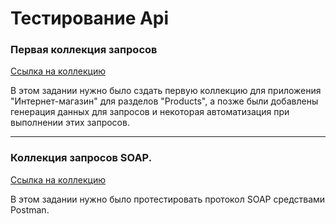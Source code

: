 # Тестирование Api

### Первая коллекция запросов
[Ссылка на коллекцию](https://www.postman.com/cryosat-geoscientist-76682818/workspace/demoshopping/collection/40956819-216f52c6-d528-46fa-8808-02b47835cfc9?action=share&creator=40956819&active-environment=40956819-ed848aa2-fbd9-4ca2-9280-a46660d6709c)

В этом задании нужно было сздать первую коллекцию для приложения "Интернет-магазин" для разделов "Products", а позже были добавлены генерация данных для запросов и некоторая автоматизация при выполнении этих запросов.

---

### Коллекция запросов SOAP.
[Ссылка на коллекцию](https://www.postman.com/cryosat-geoscientist-76682818/workspace/demoshopping/collection/40956819-b5a5913f-181b-4190-94b5-c84d3c0e2607?action=share&creator=40956819)

В этом задании нужно было протестировать протокол SOAP средствами Postman.
